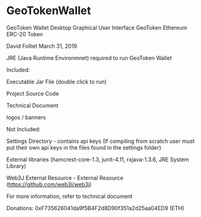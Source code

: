 # GeoTokenWallet

GeoToken Wallet 
Desktop Graphical User Interface
GeoToken Ethereum ERC-20 Token

David Folliet
March 31, 2019

JRE (Java Runtime Environmnet) required to run GeoToken Wallet

Included:

Executable Jar File (double click to run)

Project Source Code

Technical Document

logos / banners

Not Included: 

Settings Directory - contains api keys (If compiling from scratch user must put their own api keys in the files found in the settings folder)

External libraries (hamcrest-core-1.3, junit-4.11, rxjava-1.3.6, JRE System Library)

Web3J External Resource - External Resource (https://github.com/web3j/web3j)

For more information, refer to technical document

Donations: 0xF735626041da9f5B4F2d8D90f351a2d25aa04ED9 (ETH)
